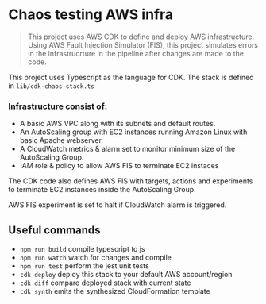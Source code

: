 # Chaos testing AWS infra

> This project uses AWS CDK to define and deploy AWS infrastructure. Using AWS Fault Injection Simulator (FIS), this project simulates errors in the infrastrucrture in the pipeline after changes are made to the code.

This project uses Typescript as the language for CDK. The stack is defined in ``lib/cdk-chaos-stack.ts``

### Infrastructure consist of: 

- A basic AWS VPC along with its subnets and default routes.
- An AutoScaling group with EC2 instances running Amazon Linux with basic Apache webserver.
- A CloudWatch metrics & alarm set to monitor minimum size of the AutoScaling Group.
- IAM role & policy to allow AWS FIS to terminate EC2 instaces

The CDK code also defines AWS FIS with targets, actions and experiments to terminate EC2 instances inside the AutoScaling Group.

AWS FIS experiment is set to halt if CloudWatch alarm is triggered.

## Useful commands

* `npm run build`   compile typescript to js
* `npm run watch`   watch for changes and compile
* `npm run test`    perform the jest unit tests
* `cdk deploy`      deploy this stack to your default AWS account/region
* `cdk diff`        compare deployed stack with current state
* `cdk synth`       emits the synthesized CloudFormation template

